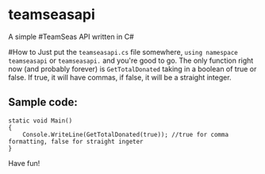 # teamseasapi
A simple #TeamSeas API written in C#

#How to
Just put the `teamseasapi.cs` file somewhere, `using namespace teamseasapi` or `teamseasapi.` and you're good to go.
The only function right now (and probably forever) is `GetTotalDonated` taking in a boolean of true or false. If true, it will have commas, if false, it will be a straight integer.

## Sample code:
```
static void Main()
{
    Console.WriteLine(GetTotalDonated(true)); //true for comma formatting, false for straight ingeter
}
```

Have fun!
